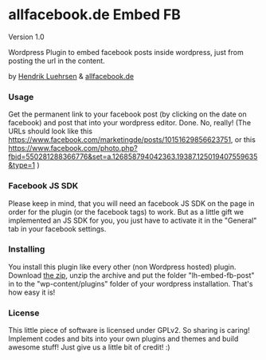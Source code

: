 allfacebook.de Embed FB
===========

Version 1.0

Wordpress Plugin to embed facebook posts inside wordpress, just from posting the url in the content. 

by [Hendrik Luehrsen](http://www.luehrsen-heinrich.de) & [allfacebook.de](http://www.allfacebook.de)


### Usage
Get the permanent link to your facebook post (by clicking on the date on facebook) and post that into your wordpress editor. Done. No, really!
(The URLs should look like this https://www.facebook.com/marketingde/posts/10151629856623751, or this https://www.facebook.com/photo.php?fbid=550281288366776&set=a.126858794042363.19387.125019407559635&type=1 )

### Facebook JS SDK
Please keep in mind, that you will need an facebook JS SDK on the page in order for the plugin (or the facebook tags) to work.
But as a little gift we implemented an JS SDK for you, you just have to activate it in the "General" tab in your facebook settings.


### Installing
You install this plugin like every other (non Wordpress hosted) plugin. Download [the zip](https://github.com/Luehrsen/lh-embed-fb-post/archive/master.zip), unzip the archive and put the folder "lh-embed-fb-post" in to the "wp-content/plugins" folder of your wordpress installation. That's how easy it is!

### License
This little piece of software is licensed under GPLv2. So sharing is caring! Implement codes and bits into your own plugins and themes and build awesome stuff! Just give us a little bit of credit! :) 
